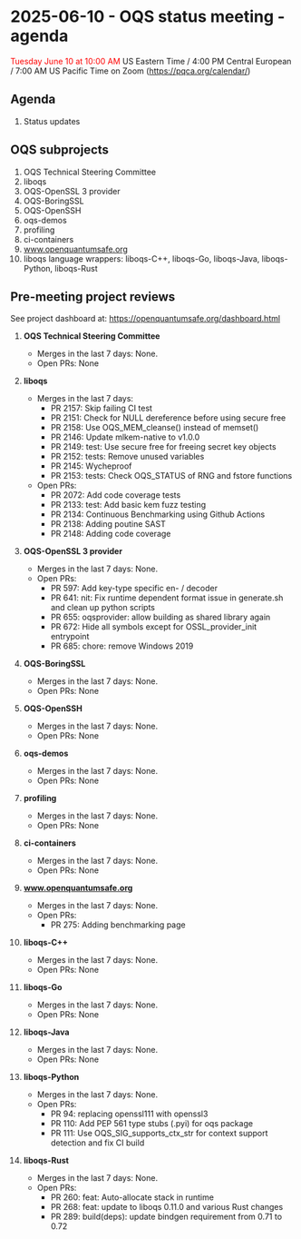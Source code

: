 # 2025-06-10 - OQS status meeting - agenda

<span style="color: red;"> Tuesday June 10 at 10:00 AM </span> US Eastern Time / 4:00 PM Central European / 7:00 AM US Pacific Time on Zoom (https://pqca.org/calendar/)

## Agenda

1. Status updates

## OQS subprojects

1. OQS Technical Steering Committee
2. liboqs
3. OQS-OpenSSL 3 provider
4. OQS-BoringSSL
5. OQS-OpenSSH
6. oqs-demos
7. profiling
8. ci-containers
9. www.openquantumsafe.org
10. liboqs language wrappers: liboqs-C++, liboqs-Go, liboqs-Java, liboqs-Python, liboqs-Rust

## Pre-meeting project reviews

See project dashboard at: https://openquantumsafe.org/dashboard.html

1. **OQS Technical Steering Committee**


	- Merges in the last 7 days: None.
	- Open PRs: None


2. **liboqs**


	- Merges in the last 7 days:
		 - PR 2157: Skip failing CI test
		 - PR 2151: Check for NULL dereference before using secure free
		 - PR 2158: Use OQS\_MEM\_cleanse() instead of memset()
		 - PR 2146: Update mlkem-native to v1.0.0
		 - PR 2149: test: Use secure free for freeing secret key objects
		 - PR 2152: tests: Remove unused variables
		 - PR 2145: Wycheproof
		 - PR 2153: tests: Check OQS\_STATUS of RNG and fstore functions
	- Open PRs:
		 - PR 2072: Add code coverage tests
		 - PR 2133: test: Add basic kem fuzz testing
		 - PR 2134: Continuous Benchmarking using Github Actions
		 - PR 2138: Adding poutine SAST
		 - PR 2148: Adding code coverage


3. **OQS-OpenSSL 3 provider**


	- Merges in the last 7 days: None.
	- Open PRs:
		 - PR 597: Add key-type specific en- / decoder
		 - PR 641: nit: Fix runtime dependent format issue in generate.sh and clean up python scripts
		 - PR 655: oqsprovider: allow building as shared library again
		 - PR 672: Hide all symbols except for OSSL\_provider\_init entrypoint
		 - PR 685: chore: remove Windows 2019


4. **OQS-BoringSSL**


	- Merges in the last 7 days: None.
	- Open PRs: None


5. **OQS-OpenSSH**


	- Merges in the last 7 days: None.
	- Open PRs: None


6. **oqs-demos**


	- Merges in the last 7 days: None.
	- Open PRs: None


7. **profiling**


	- Merges in the last 7 days: None.
	- Open PRs: None


8. **ci-containers**


	- Merges in the last 7 days: None.
	- Open PRs: None


9. **www.openquantumsafe.org**


	- Merges in the last 7 days: None.
	- Open PRs:
		 - PR 275: Adding benchmarking page


10. **liboqs-C++**


	- Merges in the last 7 days: None.
	- Open PRs: None


11. **liboqs-Go**


	- Merges in the last 7 days: None.
	- Open PRs: None


12. **liboqs-Java**


	- Merges in the last 7 days: None.
	- Open PRs: None


13. **liboqs-Python**


	- Merges in the last 7 days: None.
	- Open PRs:
		 - PR 94: replacing openssl111 with openssl3
		 - PR 110: Add PEP 561 type stubs (.pyi) for oqs package
		 - PR 111: Use OQS\_SIG\_supports\_ctx\_str for context support detection and fix CI build


14. **liboqs-Rust**


	- Merges in the last 7 days: None.
	- Open PRs:
		 - PR 260: feat: Auto-allocate stack in runtime
		 - PR 268: feat: update to liboqs 0.11.0 and various Rust changes
		 - PR 289: build(deps): update bindgen requirement from 0.71 to 0.72
